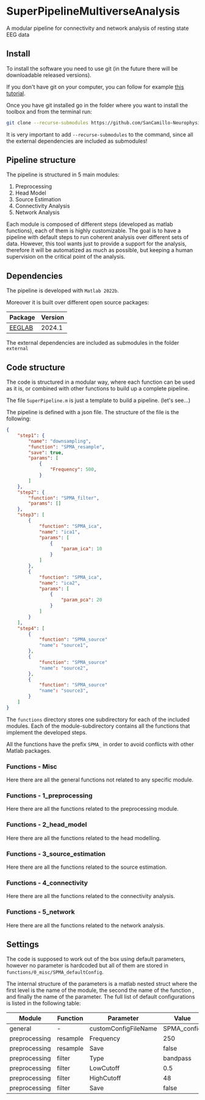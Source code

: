 # SuperPipelineMultiverseAnalysis
A modular pipeline for connectivity and network analysis of resting state EEG data

## Install

To install the software you need to use git (in the future there will be downloadable released versions).

If you don't have git on your computer, you can follow for example [this tutorial](https://github.com/git-guides/install-git).

Once you have git installed go in the folder where you want to install the toolbox and from the terminal run:

```bash
git clone --recurse-submodules https://github.com/SanCamillo-NeurophysiologyLab/SuperPipelineMultiverseAnalysis.git
```

It is very important to add `--recurse-submodules` to the command, since all the external dependencies are included as submodules!

## Pipeline structure
The pipeline is structured in 5 main modules:

1. Preprocessing
2. Head Model
3. Source Estimation
4. Connectivity Analysis
5. Network Analysis

Each module is composed of different steps (developed as matlab functions), each of them is highly customizable.
The goal is to have a pipeline with default steps to run coherent analysis over different sets of data. However, this tool wants just to provide a support for the analysis, therefore it will be automatized as much as possible, but keeping a human supervision on the critical point of the analysis.

## Dependencies
The pipeline is developed with `Matlab 2022b`.

Moreover it is built over different open source packages:

| Package   | Version  |
| ---       | ---      |
| [EEGLAB](https://github.com/sccn/eeglab) | 2024.1 |

The external dependencies are included as submodules in the folder `external`

## Code structure
The code is structured in a modular way, where each function can be used as it is, or combined with other functions to build up a complete pipeline.

The file `SuperPipeline.m` is just a template to build a pipeline. (let's see...)

The pipeline is defined with a json file. The structure of the file is the following:

```json
{
	"step1": {
		"name": "downsampling",
        "function": "SPMA_resample",
        "save": true,
		"params": [
			{
				"Frequency": 500,
			}
		]
	},
	"step2": {
		"function": "SPMA_filter",
		"params": []
	},
	"step3": [
		{
            "function": "SPMA_ica",
            "name": "ica1",
			"params": [
				{
					"param_ica": 10
				}
			]
		},
		{
            "function": "SPMA_ica",
            "name": "ica2",
			"params": [
				{
					"param_pca": 20
				}
			]
		}
	],
    "step4": [
        {
            "function": "SPMA_source"
            "name": "source1",
        },
        {
            "function": "SPMA_source"
            "name": "source2",
        },
        {
            "function": "SPMA_source"
            "name": "source3",
        }
    ]
}
```

The `functions` directory stores one subdirectory for each of the included modules. Each of the module-subdirectory contains all the functions that implement the developed steps.

All the functions have the prefix `SPMA_` in order to avoid conflicts with other Matlab packages.

### Functions - Misc
Here there are all the general functions not related to any specific module.

### Functions - 1_preprocessing
Here there are all the functions related to the preprocessing module.

### Functions - 2_head_model
Here there are all the functions related to the head modelling.

### Functions - 3_source_estimation
Here there are all the functions related to the source estimation.

### Functions - 4_connectivity
Here there are all the functions related to the connectivity analysis.

### Functions - 5_network
Here there are all the functions related to the network analysis.

## Settings

The code is supposed to work out of the box using default parameters, however no parameter is hardcoded but all of them are stored in `functions/0_misc/SPMA_defaultConfig`.

The internal structure of the parameters is a matlab nested struct where the first level is the name of the module, the second the name of the function , and finally the name of the parameter. The full list of default configurations is listed in the following table:

| Module        | Function      | Parameter     | Value |
| ---           | ---           | ---           | ---   |
| general       | -             | customConfigFileName | SPMA_config |
| preprocessing | resample      | Frequency     | 250   |
| preprocessing | resample      | Save          | false   |
| preprocessing | filter        | Type          | bandpass   |
| preprocessing | filter        | LowCutoff     | 0.5   |
| preprocessing | filter        | HighCutoff    | 48   |
| preprocessing | filter        | Save          | false   |


